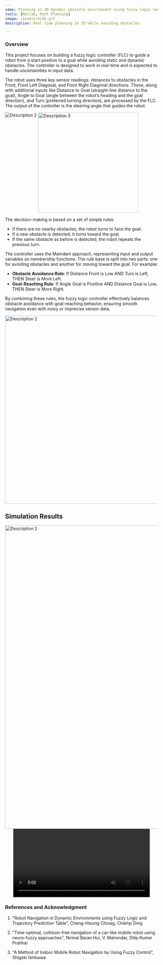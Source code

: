 ```yaml
---
name: Planning in 2D dynamic obstacle environemnt using fuzzy logic controller
tools: [Matlab, Path Planning]
image: /assets/Vid2.gif
description: Real time planning in 2D while avoiding obstacles

---
```


### Overview

This project focuses on building a fuzzy logic controller (FLC) to guide a robot from a start position to a goal while avoiding static and dynamic obstacles. The controller is designed to work in real-time and is expected to handle uncertainities in input data.

The robot uses three key sensor readings: distances to obstacles in the Front, Front Left Diagonal, and Front Right Diagonal directions. These, along with additional inputs like Distance to Goal (straight-line distance to the goal), Angle to Goal (angle between the robot’s heading and the goal direction), and Turn (preferred turning direction), are processed by the FLC. The output of the controller is the steering angle that guides the robot.

<div style="display: flex; flex-wrap: wrap; gap: 5px;">
  <img src="{{ site.url }}{{ site.baseurl }}/assets/Img11.png" alt="Description 2" style="width: auto; max-width: 330px; height: auto;">
  <img src="{{ site.url }}{{ site.baseurl }}/assets/Img9.png" alt="Description 3" width="330">
</div>


The decision-making is based on a set of simple rules:
- If there are no nearby obstacles, the robot turns to face the goal.
- If a new obstacle is detected, it turns toward the goal.
- If the same obstacle as before is detected, the robot repeats the previous turn.

The controller uses the Mamdani approach, representing input and output variables as membership functions. The rule base is split into two parts: one for avoiding obstacles and another for moving toward the goal. For example:
- **Obstacle Avoidance Rule**: If Distance Front is Low AND Turn is Left, THEN Steer is More Left.
- **Goal-Reaching Rule**: If Angle Goal is Positive AND Distance Goal is Low, THEN Steer is More Right.

By combining these rules, the fuzzy logic controller effectively balances obstacle avoidance with goal-reaching behavior, ensuring smooth navigation even with noisy or imprecise sensor data.

<div style="display: flex; flex-wrap: wrap; gap: 5px;">
  <img src="{{ site.url }}{{ site.baseurl }}/assets/Img10.png" alt="Description 2" width="620">
</div>

## Simulation Results

<div style="display: flex; flex-wrap: wrap; gap: 5px;">
  <img src="{{ site.url }}{{ site.baseurl }}/assets/Img12.png" alt="Description 2" width="1000">
</div>

<div style="text-align: center;">
  <video width="450" controls>
    <source src="{{ site.url }}{{ site.baseurl }}/assets/Vid1.mp4" type="video/mp4">
    Your browser does not support the video tag.
  </video>
</div>

### References and Acknowledgment

1. "Robot Navigation in Dynamic Environments using Fuzzy Logic and Trajectory Prediction Table", Cheng-Hsiung Chinag, Chiehyi Ding

2. "Time-optimal, collision-free navigation of a car-like mobile robot using neuro-fuzzy approaches", Nirmal Baran Hui, V. Mahendar, Dilip Kumar Pratihar

3. "A Method of Indoor Mobile Robot Navigation by Using Fuzzy Control", Shigeki Ishikawa
